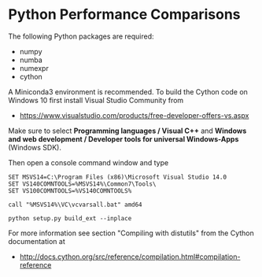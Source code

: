 # Python Performance Comparisons

The following Python packages are required:
* numpy
* numba
* numexpr
* cython

A Miniconda3 environment is recommended.
To build the Cython code on Windows 10 first install Visual Studio Community from

* https://www.visualstudio.com/products/free-developer-offers-vs.aspx

Make sure to select **Programming languages / Visual C++**
and **Windows and web development / Developer tools for universal Windows-Apps**
(Windows SDK).


Then open a console command window and type

    SET MSVS14=C:\Program Files (x86)\Microsoft Visual Studio 14.0
    SET VS140COMNTOOLS=%MSVS14%\Common7\Tools\
    SET VS100COMNTOOLS=%VS140COMNTOOLS%

    call "%MSVS14%\VC\vcvarsall.bat" amd64

    python setup.py build_ext --inplace

For more information see section "Compiling with distutils" from the Cython documentation at

* http://docs.cython.org/src/reference/compilation.html#compilation-reference
